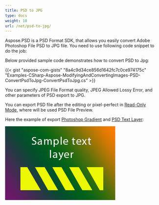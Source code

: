 ```yaml
---
title: PSD to JPG
type: docs
weight: 10
url: /net/psd-to-jpg/
---
```


Aspose.PSD is a PSD Format SDK, that allows you easily convert Adobe Photoshop File PSD to JPG file. You need to use following code snippet to do the job:



Below provided sample code demonstrates how to convert PSD to Jpg:

{{< gist "aspose-com-gists" "8a4c9d34ce856d1642fc7c0ce974175c" "Examples-CSharp-Aspose-ModifyingAndConvertingImages-PSD-ConvertPsdToJpg-ConvertPsdToJpg.cs" >}}





You can specify JPEG File Format quality, JPEG Allowed Lossy Error, and other parameters of PSD export to JPG.

You can export PSD file after the editing or pixel-perfect in [Read-Only Mode](https://apireference.aspose.com/psd/net/aspose.psd.imageloadoptions/psdloadoptions/properties/readonlymode), where will be used PSD File Preview.

Here the example of export [Photoshop Gradient](/psd/net/support-of-fill-layers/) and [PSD Text Layer](/psd/net/working-with-text-layers/):

![todo:image_alt_text](psd-to-jpg_1.png)




